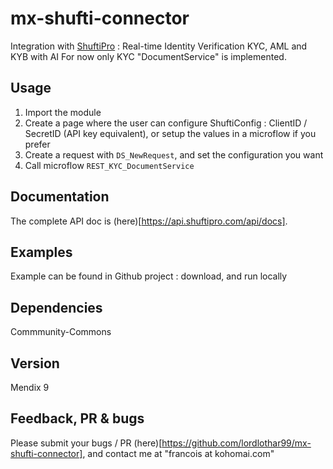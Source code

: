 # mx-shufti-connector
Integration with [ShuftiPro](https://shuftipro.com/) : Real-time Identity Verification KYC, AML and KYB with AI
For now only KYC "DocumentService" is implemented.

## Usage
1. Import the module
2. Create a page where the user can configure ShuftiConfig : ClientID / SecretID (API key equivalent), or setup the values in a microflow if you prefer
3. Create a request with ``DS_NewRequest``, and set the configuration you want
4. Call microflow ``REST_KYC_DocumentService``

## Documentation
The complete API doc is (here)[https://api.shuftipro.com/api/docs].

## Examples
Example can be found in Github project : download, and run locally

## Dependencies
Commmunity-Commons

## Version
Mendix 9

## Feedback, PR & bugs
Please submit your bugs / PR (here)[https://github.com/lordlothar99/mx-shufti-connector], and contact me at "francois at kohomai.com"
